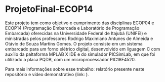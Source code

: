 # ProjetoFinal-ECOP14
Este projeto tem como objetivo o cumprimento das disciplinas ECOP04 e ECOP14 (Programação Embarcada e Laboratório de Programação Embarcada) oferecidas na Universidade Federal de Itajubá (UNIFEI) e ministradas pelos professores Rodrigo Maximiano Antunes de Almeida e Otávio de Souza Martins Gomes.
O projeto consiste em um sistema embarcado para um forno elétrico digital, desenvolvido em liguagem C com auxílio da paltaforma MPLAB X IDE e do simulador PICSimLab, em que foi utilizado a placa PQDB, com um microprocessador PIC18F4520.

Para mais informações sobre esse trabalho: relatório presente neste repositório e vídeo demonstrativo (link: ).
